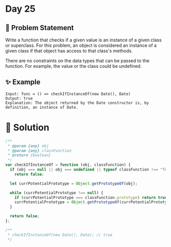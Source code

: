 # Day 25

## 🤔 Problem Statement

Write a function that checks if a given value is an instance of a given class or superclass. For this problem, an object is considered an instance of a given class if that object has access to that class's methods.

There are no constraints on the data types that can be passed to the function. For example, the value or the class could be undefined.

## ✨ Example


```
Input: func = () => checkIfInstanceOf(new Date(), Date)
Output: true
Explanation: The object returned by the Date constructor is, by definition, an instance of Date.
```


# 🚀 Solution


```js
/**
 * @param {any} obj
 * @param {any} classFunction
 * @return {boolean}
 */
var checkIfInstanceOf = function (obj, classFunction) {
  if (obj === null || obj === undefined || typeof classFunction !== "function")
    return false;

  let currPotentialPrototype = Object.getPrototypeOf(obj);

  while (currPotentialPrototype !== null) {
    if (currPotentialPrototype === classFunction.prototype) return true;
    currPotentialPrototype = Object.getPrototypeOf(currPotentialPrototype);
  }

  return false;
};

/**
 * checkIfInstanceOf(new Date(), Date); // true
 */
```